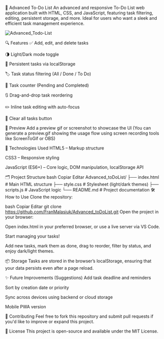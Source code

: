 📝 Advanced To-Do List
An advanced and responsive To-Do List web application built with HTML, CSS, and JavaScript, featuring task filtering, editing, persistent storage, and more. Ideal for users who want a sleek and efficient task management experience.

![Advanced_Todo-List](https://github.com/user-attachments/assets/dee44788-58f0-4675-a9cf-bf9f17ac252c)

🔍 Features
✅ Add, edit, and delete tasks

🌗 Light/Dark mode toggle

🔄 Persistent tasks via localStorage

🏷️ Task status filtering (All / Done / To Do)

🔢 Task counter (Pending and Completed)

🔃 Drag-and-drop task reordering

✏️ Inline task editing with auto-focus

🧹 Clear all tasks button

📸 Preview
Add a preview gif or screenshot to showcase the UI
(You can generate a preview.gif showing the usage flow using screen recording tools like ScreenToGif or OBS)

🚀 Technologies Used
HTML5 – Markup structure

CSS3 – Responsive styling

JavaScript (ES6+) – Core logic, DOM manipulation, localStorage API

🗂️ Project Structure
bash
Copiar
Editar
Advanced_toDoList/
├── index.html          # Main HTML structure
├── style.css           # Stylesheet (light/dark themes)
├── scripts.js          # JavaScript logic
└── README.md           # Project documentation
🛠️ How to Use
Clone the repository:

bash
Copiar
Editar
git clone https://github.com/FranMalasiuk/Advanced_toDoList.git
Open the project in your browser:

Open index.html in your preferred browser, or use a live server via VS Code.

Start managing your tasks!

Add new tasks, mark them as done, drag to reorder, filter by status, and enjoy dark/light themes.

📦 Storage
Tasks are stored in the browser’s localStorage, ensuring that your data persists even after a page reload.

✨ Future Improvements (Suggestions)
Add task deadline and reminders

Sort by creation date or priority

Sync across devices using backend or cloud storage

Mobile PWA version

🤝 Contributing
Feel free to fork this repository and submit pull requests if you'd like to improve or expand this project.

📄 License
This project is open-source and available under the MIT License.
